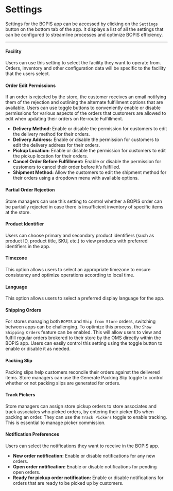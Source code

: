 # Settings 

Settings for the BOPIS app can be accessed by clicking on the `Settings` button on the bottom tab of the app. It displays a list of all the settings that can be configured to streamline processes and optimize BOPIS efficiency. 
***

#### Facility
Users can use this setting to select the facility they want to operate from. Orders, inventory and other configuration data will be specific to the facility that the users select. 

#### Order Edit Permissions
If an order is rejected by the store, the customer receives an email notifying them of the rejection and outlining the alternate fulfillment options that are available. Users can use toggle buttons to conveniently enable or disable permissions for various aspects of the orders that customers are allowed to edit when updating their orders on Re-route Fulfillment. 
   * **Delivery Method:** Enable or disable the permission for customers to edit the delivery method for their orders. 
   * **Delivery Address:** Enable or disable the permission for customers to edit the delivery address for their orders. 
   * **Pickup Location:** Enable or disable the permission for customers to edit the pickup location for their orders. 
   * **Cancel Order Before Fulfillment:** Enable or disable the permission for customers to cancel their order before it’s fulfilled. 
   * **Shipment Method:** Allow the customers to edit the shipment method for their orders using a dropdown menu with available options. 
 
#### Partial Order Rejection
Store managers can use this setting to control whether a BOPIS order can be partially rejected in case there is insufficient inventory of specific items at the store.

#### Product Identifier
Users can choose primary and secondary product identifiers (such as product ID, product title, SKU, etc.) to view products with preferred identifiers in the app. 

#### Timezone
This option allows users to select an appropriate timezone to ensure consistency and optimize operations according to local time. 

#### Language
This option allows users to select a preferred display language for the app.

#### Shipping Orders
For stores managing both `BOPIS` and `Ship from Store` orders, switching between apps can be challenging. To optimize this process, the `Show Shipping Orders` feature can be enabled. This will allow users to view and fulfill regular orders brokered to their store by the OMS directly within the BOPIS app. Users can easily control this setting using the toggle button to enable or disable it as needed.

#### Packing Slip
Packing slips help customers reconcile their orders against the delivered items. Store managers can use the Generate Packing Slip toggle to control whether or not packing slips are generated for orders.

#### Track Pickers
Store managers can assign store pickup orders to store associates and track associates who picked orders, by entering their picker IDs when packing an order. They can use the `Track Pickers` toggle to enable tracking. This is essential to manage picker commission.

#### Notification Preferences
Users can select the notifications they want to receive in the BOPIS app.
   * **New order notification:** Enable or disable notifications for any new orders. 
   * **Open order notification:** Enable or disable notifications for pending open orders. 
   * **Ready for pickup order notification:** Enable or disable notifications for orders that are ready to be picked up by customers. 


